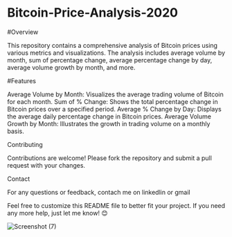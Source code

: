 # Bitcoin-Price-Analysis-2020

#Overview

This repository contains a comprehensive analysis of Bitcoin prices using various metrics and visualizations. The analysis includes average volume by month, sum of percentage change, average percentage change by day, average volume growth by month, and more.

#Features

Average Volume by Month: Visualizes the average trading volume of Bitcoin for each month.
Sum of % Change: Shows the total percentage change in Bitcoin prices over a specified period.
Average % Change by Day: Displays the average daily percentage change in Bitcoin prices.
Average Volume Growth by Month: Illustrates the growth in trading volume on a monthly basis.

Contributing

Contributions are welcome! Please fork the repository and submit a pull request with your changes.

Contact

For any questions or feedback, contach me on linkedlin or gmail

Feel free to customize this README file to better fit your project. If you need any more help, just let me know! 😊

![Screenshot (7)](https://github.com/user-attachments/assets/6caf61c5-c156-4309-a423-ae96a8524202)
